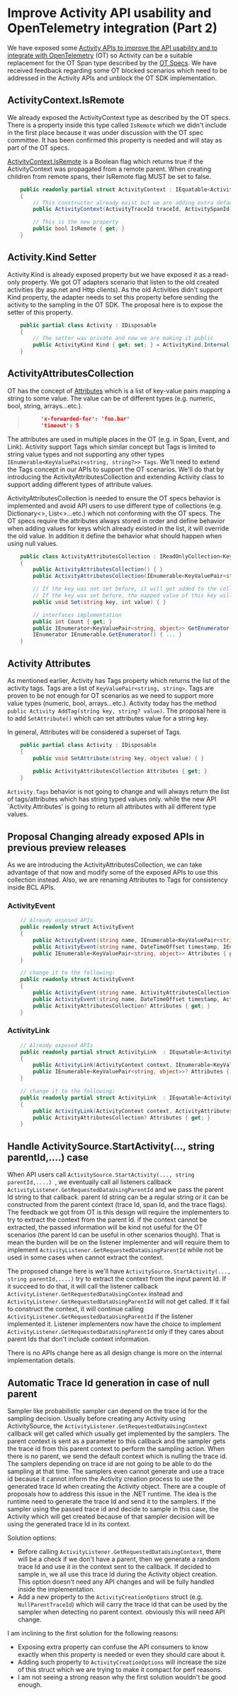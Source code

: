 # Improve Activity API usability and OpenTelemetry integration (Part 2)

We have exposed some [Activity APIs to improve the API usability and to integrate with OpenTelemetry](https://github.com/dotnet/designs/pull/98) (OT) so Activity can be a suitable replacement for the OT Span type described by the [OT Specs](https://github.com/open-telemetry/opentelemetry-specification/blob/master/specification/trace/api.md#span). We have received feedback regarding some OT blocked scenarios which need to be addressed in the Activity APIs and unblock the OT SDK implementation.

## ActivityContext.IsRemote

We already exposed the ActivityContext type as described by the OT specs. There is a property inside this type called `IsRemote` which we didn't include in the first place because it was under discussion with the OT spec committee. It has been confirmed this property is needed and will stay as part of the OT specs.

[ActivityContext.IsRemote](https://github.com/open-telemetry/opentelemetry-specification/blob/master/specification/trace/api.md#spancontext) is a Boolean flag which returns true if the ActivityContext was propagated from a remote parent. When creating children from remote spans, their IsRemote flag MUST be set to false.

```c#
    public readonly partial struct ActivityContext : IEquatable<ActivityContext>
    {
        // This constructor already exist but we are adding extra defaulted parameter for isRemote.
        public ActivityContext(ActivityTraceId traceId, ActivitySpanId spanId, ActivityTraceFlags traceFlags, string? traceState = null, isRemote = false) {...}

        // This is the new property
        public bool IsRemote { get; }
    }
```

## Activity.Kind Setter

Activity.Kind is already exposed property but we have exposed it as a read-only property. We got OT adapters scenario that listen to the old created activities (by asp.net and Http clients). As the old Activities didn't support Kind property, the adapter needs to set this property before sending the activity to the sampling in the OT SDK. The proposal here is to expose the setter of this property.

```c#
    public partial class Activity : IDisposable
    {
        // The setter was private and now we are making it public
        public ActivityKind Kind { get; set; } = ActivityKind.Internal;
    }
```

## ActivityAttributesCollection

OT has the concept of [Attributes](https://github.com/open-telemetry/opentelemetry-specification/blob/master/specification/trace/api.md#set-attributes) which is a list of key-value pairs mapping a string to some value. The value can be of different types (e.g. numeric, bool, string, arrays...etc.). 

> ```json
>      'x-forwarded-for': 'foo.bar'
>      'timeout': 5
> ```

The attributes are used in multiple places in the OT (e.g. in Span, Event, and Link). Activity support Tags which similar concept but Tags is limited to string value types and not supporting any other types `IEnumerable<KeyValuePair<string, string?>> Tags`.  We'll need to extend the Tags concept in our APIs to support the OT scenarios. We'll do that by introducing the ActivityAttributesCollection and extending Activity class to support adding different types of attribute values.

ActivityAttributesCollection is needed to ensure the OT specs behavior is implemented and avoid API users to use different type of collections (e.g. Dictionary<>, List<>...etc.) which not conforming with the OT specs. The OT specs require the attributes always stored in order and define behavior when adding values for keys which already existed in the list, it will override the old value. In addition it define the behavior what should happen when using null values.

```c#
    public class ActivityAttributesCollection : IReadOnlyCollection<KeyValuePair<string, object>>
    {
        public ActivityAttributesCollection() { }
        public ActivityAttributesCollection(IEnumerable<KeyValuePair<string, object>>) { }

        // If the key was not set before, it will get added to the collections with the input value.
        // If the key was set before, the mapped value of this key will be updated with the new input value.
        public void Set(string key, int value) { }

        // interfaces implementation
        public int Count { get; }
        public IEnumerator<KeyValuePair<string, object>> GetEnumerator() { ... }
        IEnumerator IEnumerable.GetEnumerator() { ... }
    }
```

## Activity Attributes

As mentioned earlier, Activity has Tags property which returns the list of the activity tags. Tags are a list of `KeyValuePair<string, string>`. Tags are proven to be not enough for OT scenarios as we need to support more value types (numeric, bool, arrays...etc.). Activity today has the method `public Activity AddTag(string key, string? value)`. The proposal here is to add `SetAttribute()` which can set attributes value for a string key. 

In general, Attributes will be considered a superset of Tags. 

```C#
    public partial class Activity : IDisposable
    {
        public void SetAttribute(string key, object value) { }
        
        public ActivityAttributesCollection Attributes { get; }
    }
```

`Activity.Tags` behavior is not going to change and will always return the list of tags/attributes which has string typed values only. while the new API `Activity.Attributes' is going to return all attributes with all different type values.

## Proposal Changing already exposed APIs in previous preview releases

As we are introducing the ActivityAttributesCollection, we can take advantage of that now and modify some of the exposed APIs to use this collection instead. Also, we are renaming Attributes to Tags for consistency inside BCL APIs.

### ActivityEvent

```C#
    // Already exposed APIs
    public readonly struct ActivityEvent
    {
        public ActivityEvent(string name, IEnumerable<KeyValuePair<string, object>>? attributes)
        public ActivityEvent(string name, DateTimeOffset timestamp, IEnumerable<KeyValuePair<string, object>>? attributes)
        public IEnumerable<KeyValuePair<string, object>> Attributes { get; }
    }

    // change it to the following:
    public readonly struct ActivityEvent
    {
        public ActivityEvent(string name, ActivityAttributesCollection? tags)
        public ActivityEvent(string name, DateTimeOffset timestamp, ActivityAttributesCollection? tags)
        public ActivityAttributesCollection? Attributes { get; }
    }
```

### ActivityLink

```C#
    // Already exposed APIs
    public readonly partial struct ActivityLink  : IEquatable<ActivityLink>
    {
        public ActivityLink(ActivityContext context, IEnumerable<KeyValuePair<string, object>>? attributes)
        public IEnumerable<KeyValuePair<string, object>>? Attributes { get; }
    }

    // change it to the following:
    public readonly partial struct ActivityLink  : IEquatable<ActivityLink>
    {
        public ActivityLink(ActivityContext context, ActivityAttributesCollection? tags)
        public ActivityAttributesCollection? Attributes { get; }
    }
```

## Handle ActivitySource.StartActivity(..., string parentId,....) case

When API users call `ActivitySource.StartActivity(..., string parentId,....) `, we eventually call all listeners callback `ActivityListener.GetRequestedDataUsingParentId` and we pass the parent Id string to that callback. parent Id string can be a regular string or it can be constructed from the parent context (trace Id, span Id, and the trace flags). The feedback we got from OT is this design will require the implementers to try to extract the context from the parent Id. if the context cannot be extracted, the passed information will be kind not useful for the OT scenarios (the parent Id can be useful in other scenarios though). That is mean the burden will be on the listener implementer and will require them to implement `ActivityListener.GetRequestedDataUsingParentId` while not be used in some cases when cannot extract the context. 

The proposed change here is we'll have `ActivitySource.StartActivity(..., string parentId,....)` try to extract the context from the input parent Id. If it succeed to do that, it will call the listener callback `ActivityListener.GetRequestedDataUsingContex` instead and `ActivityListener.GetRequestedDataUsingParentId` will not get called. If it fail to construct the context, it will continue calling `ActivityListener.GetRequestedDataUsingParentId` if the listener implemented it. Listener implementers now have the choice to implement `ActivityListener.GetRequestedDataUsingParentId` only if they cares about parent Ids that don't include context information. 

There is no APIs change here as all design change is more on the internal implementation details. 

## Automatic Trace Id  generation in case of null parent

Sampler like probabilistic sampler can depend on the trace id for the sampling decision. Usually before creating any Activity using ActivitySource, the `ActivityListener.GetRequestedDataUsingContext` callback will get called which usually get implemented by the samplers. The parent context is sent as a parameter to this callback and the sampler gets the trace id from this parent context to perform the sampling action. When there is no parent, we send the default context which is nulling the trace id. The samplers depending on trace id are not going to be able to do the sampling at that time. The samplers even cannot generate and use a trace id because it cannot inform the Activity creation process to use the generated trace Id when creating the Activity object.
There are a couple of proposals how to address this issue in the .NET runtime. The idea is the runtime need to generate the trace Id and send it to the samplers. If the sampler using the passed trace id and decide to sample in this case, the Activity which will get created because of that sampler decision will be using the generated trace Id in its context.

Solution options:

- Before calling `ActivityListener.GetRequestedDataUsingContext`, there will be a check if we don't have a parent, then we generate a random trace Id and use it in the context sent to the callback. If decided to sample in, we all use this trace Id during the Activity object creation. This option doesn't need any API changes and will be fully handled inside the implementation.
- Add a new property to the `ActivityCreationOptions` struct (e.g. `NullParentTraceId`) which will carry the trace id that can be used by the sampler when detecting no parent context. obviously this will need API change.

I am inclining to the first solution for the following reasons:

- Exposing extra property can confuse the API consumers to know exactly when this property is needed or even they should care about it.
- Adding such property to `ActivityCreationOptions` will increase the size of this struct which we are trying to make it compact for perf reasons.
- I am not seeing a strong reason why the first solution wouldn't be good enough.
